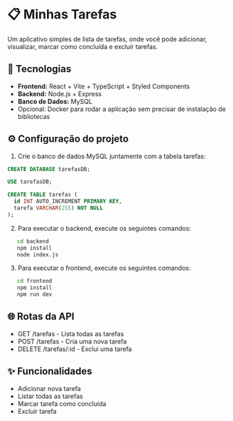 # 📋 Minhas Tarefas

Um aplicativo simples de lista de tarefas, onde você pode adicionar, visualizar, marcar como concluída e excluir tarefas.


## 🚀 Tecnologias

- **Frontend:** React + Vite + TypeScript + Styled Components
- **Backend:** Node.js + Express
- **Banco de Dados:** MySQL
- Opcional: Docker para rodar a aplicação sem precisar de instalação de bibliotecas


## ⚙️ Configuração do projeto

1. Crie o banco de dados MySQL juntamente com a tabela tarefas:
```sql
CREATE DATABASE tarefasDB;

USE tarefasDB;

CREATE TABLE tarefas (
  id INT AUTO_INCREMENT PRIMARY KEY,
  tarefa VARCHAR(255) NOT NULL
);
```

2. Para executar o backend, execute os seguintes comandos:

```bash
   cd backend
   npm install
   node index.js
```

3. Para executar o frontend, execute os seguintes comandos:

```bash
   cd frontend
   npm install
   npm run dev
```
##  🌐 Rotas da API
- GET /tarefas - Lista todas as tarefas
- POST /tarefas - Cria uma nova tarefa
- DELETE /tarefas/:id - Exclui uma tarefa


## ✨ Funcionalidades
 - Adicionar nova tarefa
 - Listar todas as tarefas
 - Marcar tarefa como concluída
 - Excluir tarefa
